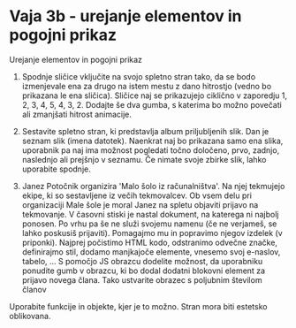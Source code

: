# Vaja 3b - urejanje elementov in pogojni prikaz

Urejanje elementov in pogojni prikaz

1. Spodnje sličice vključite na svojo spletno stran tako, da se bodo izmenjevale ena za drugo na istem mestu z dano hitrostjo (vedno bo prikazana le ena sličica). Sličice naj se prikazujejo ciklično v zaporedju 1, 2, 3, 4, 5, 4, 3, 2. Dodajte še dva gumba, s katerima bo možno povečati ali zmanjšati hitrost animacije.

2. Sestavite spletno stran, ki predstavlja album priljubljenih slik. Dan je seznam slik (imena datotek). Naenkrat naj bo prikazana samo ena slika, uporabnik pa naj ima možnost pogledati točno določeno, prvo, zadnjo, naslednjo ali prejšnjo v seznamu. Če nimate svoje zbirke slik, lahko uporabite spodnje.

3. Janez Potočnik organizira 'Malo šolo iz računalništva'. Na njej tekmujejo ekipe, ki so sestavljene iz večih tekmovalcev. Ob vsem delu pri organizaciji Male šole je moral Janez na spletu objaviti prijavo na tekmovanje. V časovni stiski je nastal dokument, na katerega ni najbolj ponosen. Po vrhu pa še ne služi svojemu namenu (če ne verjameš, se lahko poskusiš prijaviti). Pomagajmo mu in popravimo njegov izdelek (v priponki). Najprej počistimo HTML kodo, odstranimo odvečne značke, definirajmo stil, dodamo manjkajoče elemente, vnesemo svoj e-naslov, tabelo, ... S pomočjo JS obrazcu dodelite možnost, da uporabniku ponudite gumb v obrazcu, ki bo dodal dodatni blokovni element za prijavo novega člana. Tako ustvarite obrazec s poljubnim številom članov

Uporabite funkcije in objekte, kjer je to možno.
Stran mora biti estetsko oblikovana.
